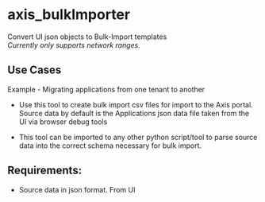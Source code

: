 # axis_bulkImporter
Convert UI json objects to Bulk-Import templates<br>
_Currently only supports network ranges._

## Use Cases
Example - Migrating applications from one tenant to another

* Use this tool to create bulk import csv files for import to the Axis portal.  
Source data by default is the Applications json data file taken from the UI via browser debug tools

* This tool can be imported to any other python script/tool to parse source data
into the correct schema necessary for bulk import.



## Requirements:
* Source data in json format.  From UI
